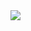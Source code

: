 <img align="center" src="https://github-readme-stats-git-masterrstaa-rickstaa.vercel.app/api?username=harmonyzt&count_private=true&theme=radical" />

